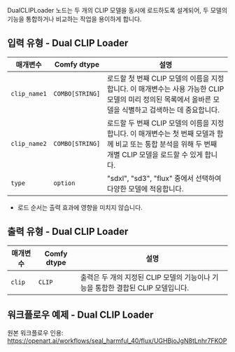 DualCLIPLoader 노드는 두 개의 CLIP 모델을 동시에 로드하도록 설계되어, 두 모델의 기능을 통합하거나 비교하는 작업을 용이하게 합니다.

## 입력 유형 - Dual CLIP Loader

| 매개변수    | Comfy dtype  | 설명 |
|--------------|--------------|-------------|
| `clip_name1` | `COMBO[STRING]` | 로드할 첫 번째 CLIP 모델의 이름을 지정합니다. 이 매개변수는 사용 가능한 CLIP 모델의 미리 정의된 목록에서 올바른 모델을 식별하고 검색하는 데 중요합니다. |
| `clip_name2` | `COMBO[STRING]` | 로드할 두 번째 CLIP 모델의 이름을 지정합니다. 이 매개변수는 첫 번째 모델과 함께 비교 또는 통합 분석을 위해 두 번째 개별 CLIP 모델을 로드할 수 있게 합니다. |
| `type`       | `option`        | "sdxl", "sd3", "flux" 중에서 선택하여 다양한 모델에 적응합니다. |

* 로드 순서는 출력 효과에 영향을 미치지 않습니다.

## 출력 유형 - Dual CLIP Loader

| 매개변수 | Comfy dtype  | 설명 |
|-----------|--------------|-------------|
| `clip`    | `CLIP`       | 출력은 두 개의 지정된 CLIP 모델의 기능이나 기능을 통합한 결합된 CLIP 모델입니다. |

## 워크플로우 예제 - Dual CLIP Loader
원본 워크플로우 인용: https://openart.ai/workflows/seal_harmful_40/flux/UGHBjoJgN8tLnhr7FKOP